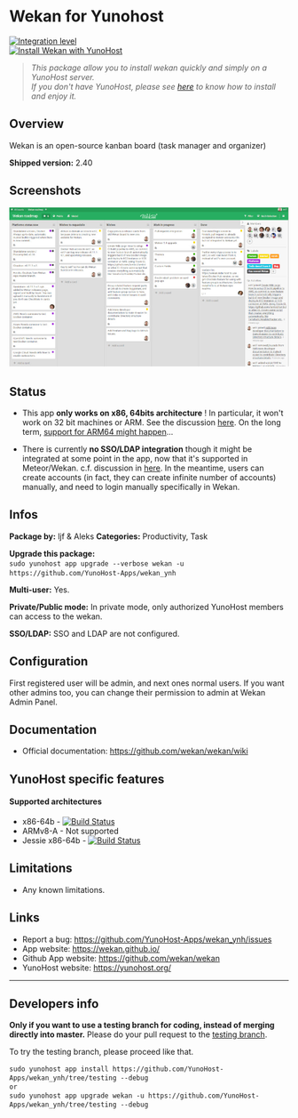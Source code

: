 # Wekan for Yunohost

[![Integration level](https://dash.yunohost.org/integration/wekan.svg)](https://dash.yunohost.org/appci/app/wekan)  
[![Install Wekan with YunoHost](https://install-app.yunohost.org/install-with-yunohost.png)](https://install-app.yunohost.org/?app=wekan)

> *This package allow you to install wekan quickly and simply on a YunoHost server.  
If you don't have YunoHost, please see [here](https://yunohost.org/#/install) to know how to install and enjoy it.*

## Overview
Wekan is an open-source kanban board (task manager and organizer)

**Shipped version:** 2.40

## Screenshots

![](screenshot.jpg)

## Status

- This app **only works on x86, 64bits architecture** ! In particular, it won't work on 32 bit machines or ARM. See the discussion [here](https://github.com/YunoHost-Apps/wekan_ynh/issues/1#issuecomment-401612500). On the long term, [support for ARM64 might happen](https://blog.wekan.team/2018/01/wekan-progress-on-x64-and-arm/index.html)...

- There is currently **no SSO/LDAP integration** though it might be integrated at some point in the app, now that it's supported in Meteor/Wekan. c.f. discussion in [here](https://github.com/YunoHost-Apps/wekan_ynh/issues/4). In the meantime, users can create accounts (in fact, they can create infinite number of accounts) manually, and need to login manually specifically in Wekan.

## Infos

**Package by:** ljf & Aleks
**Categories:** Productivity, Task

**Upgrade this package:**  
`sudo yunohost app upgrade --verbose wekan -u https://github.com/YunoHost-Apps/wekan_ynh`

**Multi-user:** Yes. 

**Private/Public mode:** In private mode, only authorized YunoHost members can access to the wekan. 

**SSO/LDAP:** SSO and LDAP are not configured.

## Configuration

First registered user will be admin, and next ones normal users. If you want other admins too, you can change their permission to admin at Wekan Admin Panel.

## Documentation

 * Official documentation: https://github.com/wekan/wekan/wiki

## YunoHost specific features

#### Supported architectures

* x86-64b - [![Build Status](https://ci-apps.yunohost.org/ci/logs/wekan%20%28Community%29.svg)](https://ci-apps.yunohost.org/ci/apps/wekan/)
* ARMv8-A - Not supported
* Jessie x86-64b - [![Build Status](https://ci-stretch.nohost.me/ci/logs/wekan%20%28Community%29.svg)](https://ci-stretch.nohost.me/ci/apps/wekan/)

## Limitations

* Any known limitations.

## Links

 * Report a bug: https://github.com/YunoHost-Apps/wekan_ynh/issues
 * App website: https://wekan.github.io/
 * Github App website: https://github.com/wekan/wekan
 * YunoHost website: https://yunohost.org/

---

Developers info
----------------

**Only if you want to use a testing branch for coding, instead of merging directly into master.**
Please do your pull request to the [testing branch](https://github.com/YunoHost-Apps/wekan_ynh/tree/testing).

To try the testing branch, please proceed like that.
```
sudo yunohost app install https://github.com/YunoHost-Apps/wekan_ynh/tree/testing --debug
or
sudo yunohost app upgrade wekan -u https://github.com/YunoHost-Apps/wekan_ynh/tree/testing --debug
```
